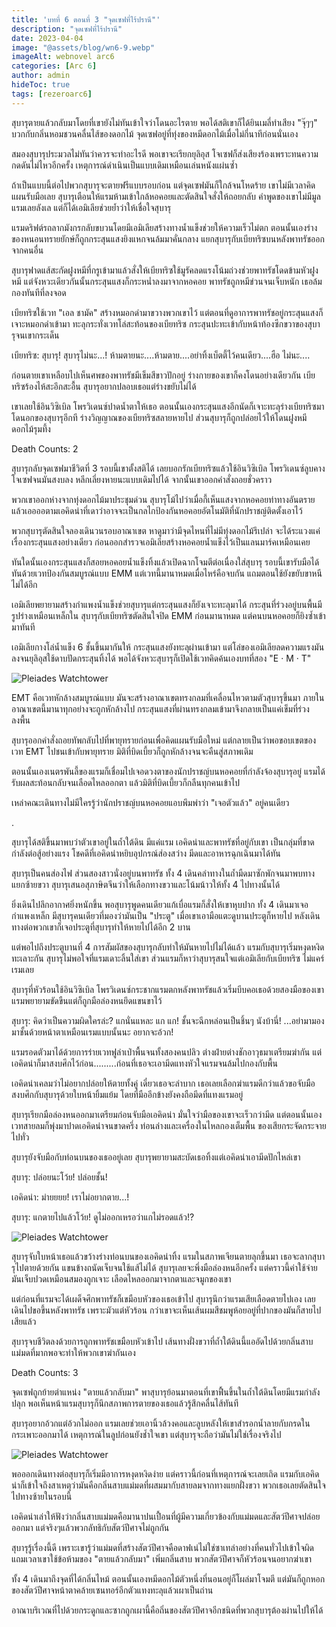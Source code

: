 ```yaml
---
title: 'บทที่ 6 ตอนที่ 3 "จุดเซฟที่ไร้ปรานี"'
description: "จุดเซฟที่ไร้ปรานี"
date: 2023-04-04
image: "@assets/blog/wn6-9.webp"
imageAlt: webnovel arc6
categories: [Arc 6]
author: admin
hideToc: true
tags: [rezeroarc6]
---
```


สุบารุตายแล้วกลับมาโดยที่เขายังไม่ทันเข้าใจว่าโดนอะไรตาย พอได้สติเขาก็ได้ยินเมลี่ทำเสียง "จุ๊ๆๆ" บวกกับกลิ่นหอมชวนคลื่นไส้ของดอกไม้ จุดเซฟอยู่ที่ทุ่งของหมีดอกไม้เมื่อไม่กี่นาทีก่อนนั่นเอง

สมองสุบารุประมวลไม่ทันว่าควรจะทำอะไรดี พอเขาจะเรียกยุลิอุส โจเซฟก็ส่งเสียงร้องเพราะทนความกดดันไม่ไหวอีกครั้ง เหตุการณ์ดำเนินเป็นแบบเดิมเหมือนเล่นหนังแผ่นซ้ำ

ถ้าเป็นแบบนี้ต่อไปพวกสุบารุจะตายฟรีแบบรอบก่อน แต่จุดเซฟมันก็ใกล้จนโหดร้าย เขาไม่มีเวลาคิดแผนรับมือเลย สุบารุเตือนให้แรมห้ามเข้าใกล้หอคอยและตัดสินใจสั่งให้ถอยกลับ คำพูดของเขาไม่มีมูลแรมเลยลังเล แต่ก็ได้เอมิเลียช่วยย้ำว่าให้เชื่อใจสุบารุ

แรมดริฟต์รถลากมังกรกลับขบวนโดยมีเอมิเลียสร้างทางน้ำแข็งช่วยให้ความเร็วไม่ตก ตอนนั้นเองร่างของหนอนทรายยักษ์ก็ถูกกระสุนแสงยิงแหกจนล้มมาคั่นกลาง แยกสุบารุกับเบียทริซบนหลังพาทรัชออกจากคนอื่น

สุบารุฟาดแส้สะกัดฝูงหมีที่กรูเข้ามาแล้วสั่งให้เบียทริซใช้มูรัคลดแรงโน้มถ่วงช่วยพาทรัชโดดข้ามหัวฝูงหมี แต่จังหวะเดียวกันนั้นกระสุนแสงก็กระหน่ำลงมาจากหอคอย พาทรัชถูกหมีข่วนจนเจ็บหนัก เธอล้มกองทันทีที่ลงจอด

เบียทริซใช้เวท "เอล ชามัค" สร้างหมอกดำมาขวางพวกเขาไว้ แต่ตอนที่ดูอาการพาทรัชอยู่กระสุนแสงก็เจาะหมอกดำเข้ามา ทะลุกระทั่งเวทโล่สะท้อนของเบียทริซ กระสุนปะทะเข้ากับหน้าท้องซีกขวาของสุบารุจนเขากระเด็น

เบียทริซ: สุบารุ! สุบารุไม่นะ...! ห้ามตายนะ....ห้ามตาย....อย่าทิ้งเบ็ตตี้ไว้คนเดียว....ฮือ ไม่นะ....

ก่อนตายเขาเหลือบไปเห็นศพของพาทรัชมีเข็มสีขาวปักอยู่ ร่างกายของเขาก็คงโดนอย่างเดียวกัน เบียทริซร้องไห้สะอึกสะอื้น สุบารุอยากปลอบเธอแต่ร่างขยับไม่ได้

เขาเลยใช้อินวิซิเบิล โพรวิเดนซ์ปาดน้ำตาให้เธอ ตอนนั้นเองกระสุนแสงอีกนัดก็เจาะทะลุร่างเบียทริซมาโดนอกของสุบารุอีกที ร่างวิญญาณของเบียทริซสลายหายไป ส่วนสุบารุก็ถูกปล่อยไว้ให้โดนฝูงหมีดอกไม้รุมทึ้ง

Death Counts: 2

สุบารุกลับจุดเซฟมาชีวิตที่ 3 รอบนี้เขาตั้งสติได้ เลยบอกรักเบียทริซแล้วใช้อินวิซิเบิล โพรวิเดนซ์ลูบคางโจเซฟจนมันสงบลง หลีกเลี่ยงหายนะแบบเดิมไปได้ จากนั้นเขาออกคำสั่งถอยชั่วคราว

พวกเขาออกห่างจากทุ่งดอกไม้มาประชุมด่วน สุบารุโม้ไปว่าเมื่อกี้เห็นแสงจากหอคอยท่าทางอันตราย แล้วเออออตามเอคิดน่าที่เดาว่าอาจจะเป็นกลไกป้องกันหอคอยอัตโนมัติที่นักปราชญ์ติดตั้งเอาไว้

พวกสุบารุตัดสินใจลองเดินวนรอบอาณาเขต หาดูมาว่ามีจุดไหนที่ไม่มีทุ่งดอกไม้รึเปล่า จะได้ระแวงแค่เรื่องกระสุนแสงอย่างเดียว ก่อนออกสำรวจเอมิเลียสร้างหอคอยน้ำแข็งไว้เป็นแลนมาร์คเหมือนเคย

ทันใดนั้นเองกระสุนแสงก็สอยหอคอยน้ำแข็งทิ้งแล้วเปิดฉากโจมตีต่อเนื่องใส่สุบารุ รอบนี้เขารับมือได้ทันด้วยเวทป้องกันสมบูรณ์แบบ EMM แต่เวทนี้มานาหมดเมื่อไหร่คือจบกัน แถมตอนใช้ยังขยับขาหนีไม่ได้อีก

เอมิเลียพยายามสร้างกำแพงน้ำแข็งช่วยสุบารุแต่กระสุนแสงก็ยังเจาะทะลุมาได้ กระสุนที่ร่วงอยู่บนพื้นมีรูปร่างเหมือนเหล็กใน สุบารุกับเบียทริซตัดสินใจปิด EMM ก่อนมานาหมด แต่คนบนหอคอยก็ยิงซ้ำเข้ามาทันที

เอมิเลียกางโล่น้ำแข็ง 6 ชั้นขึ้นมากันให้ กระสุนแสงยังทะลุผ่านเข้ามา แต่โล่ของเอมิเลียลดความแรงมันลงจนยุลิอุสใช้ดาบปัดกระสุนทิ้งได้ พอได้จังหวะสุบารุก็เปิดใช้เวทคิดค้นเองบทที่สอง "E · M · T"

![Pleiades Watchtower](../../assets/blog/wn6-10.webp)

EMT คือเวทหักล้างสมบูรณ์แบบ มันจะสร้างอาณาเขตทรงกลมที่เคลื่อนไหวตามตัวสุบารุขึ้นมา ภายในอาณาเขตนี้มานาทุกอย่างจะถูกหักล้างไป กระสุนแสงที่ผ่านทรงกลมเข้ามาจึงกลายเป็นแค่เข็มที่ร่วงลงพื้น

สุบารุออกคำสั่งถอยทัพกลับไปที่พายุทรายก่อนเพื่อคิดแผนรับมือใหม่ แต่กลายเป็นว่าพอขอบเขตของเวท EMT ไปชนเข้ากับพายุทราย มิติที่บิดเบี้ยวก็ถูกหักล้างจนจะคืนสู่สภาพเดิม

ตอนนั้นเองเนตรพันลี้ของแรมก็เชื่อมไปเจอดวงตาของนักปราชญ์บนหอคอยที่กำลังจ้องสุบารุอยู่ แรมได้รับผลสะท้อนกลับจนเลือดไหลออกตา แล้วมิติที่บิดเบี้ยวก็กลืนทุกคนเข้าไป

เหล่าคณะเดินทางไม่มีใครรู้ว่านักปราชญ์บนหอคอยแอบพึมพำว่า "เจอตัวแล้ว" อยู่คนเดียว

.

สุบารุได้สติขึ้นมาพบว่าตัวเขาอยู่ในถ้ำใต้ดิน มีแค่แรม เอคิดน่าและพาทรัชที่อยู่กับเขา เป็นกลุ่มที่ขาดกำลังต่อสู้อย่างแรง โชคดีที่เอคิดน่าหยิบอุปกรณ์ส่องสว่าง มีดและอาหารฉุกเฉินมาได้ทัน

สุบารุเป็นคนส่องไฟ ส่วนสองสาวนั่งอยู่บนพาทรัช ทั้ง 4 เดินคลำทางในถ้ำมืดมาซักพักจนมาพบทางแยกซ้ายขวา สุบารุเสนอสุภาษิตจีนว่าให้เลือกทางขวาและโน้มน้าวให้ทั้ง 4 ไปทางนั้นได้

ยิ่งเดินไปลึกอากาศยิ่งหนักขึ้น พอสุบารุพูดคนเดียวแก้เบื่อแรมก็สั่งให้เขาหุบปาก ทั้ง 4 เดินมาเจอกำแพงเหล็ก มีสุบารุคนเดียวที่มองว่ามันเป็น "ประตู" เมื่อเขาเอามือแตะดูบานประตูก็หายไป หลังเดินทางต่อพวกเขาก็เจอประตูที่สุบารุทำให้หายไปได้อีก 2 บาน

แต่พอไปถึงประตูบานที่ 4 การสัมผัสของสุบารุกลับทำให้มันหายไปไม่ได้แล้ว แรมกับสุบารุเริ่มหงุดหงิดทะเลาะกัน สุบารุไม่พอใจที่แรมเดาะลิ้นใส่เขา ส่วนแรมก็หาว่าสุบารุสนใจแต่เอมิเลียกับเบียทริซ ไม่แคร์เรมเลย

สุบารุที่หัวร้อนใช้อินวิซิเบิล โพรวิเดนซ์กระชากแรมตกหลังพาทรัชแล้วเริ่มบีบคอเธอด้วยสองมือของเขา แรมพยายามขัดขืนแต่ก็ถูกมือล่องหนยึดแขนขาไว้

สุบารุ: คิดว่าเป็นความผิดใครล่ะ? แกนั่นแหละ แก แก! ชั้นจะฉีกหล่อนเป็นชิ้นๆ นังบ้านี่! ...อย่ามามองมาชั้นด้วยหน้าตาเหมือนเรมแบบนั้นนะ อยากจะอ้วก!

แรมรอดตัวมาได้ด้วยการร่ายเวทฟูล่าเป่าพื้นจนทั้งสองคนปลิว ต่างฝ่ายต่างชักอาวุธมาเตรียมฆ่ากัน แต่เอคิดน่าก็มาสงบศึกไว้ก่อน.........ก่อนที่เธอจะเอามีดแทงหัวใจแรมจนล้มไปกองกับพื้น

เอคิดน่าเคลมว่าไม่อยากปล่อยให้ตายทั้งคู่ เดี๋ยวเธอจะลำบาก เธอเลยเลือกฆ่าแรมดีกว่าแล้วขอจับมือสงบศึกกับสุบารุด้วยใบหน้ายิ้มแย้ม โดยที่มืออีกข้างยังคงถือมีดที่แทงแรมอยู่

สุบารุเรียกมือล่องหนออกมาเตรียมก่อนจับมือเอคิดน่า มั่นใจว่ามือของเขาจะเร็วกว่ามีด แต่ตอนนั้นเองเวทสายลมก็พุ่งมาปาดเอคิดน่าจนขาดครึ่ง ท่อนล่างและเครื่องในไหลกองเต็มพื้น ของเสียกระจัดกระจายไปทั่ว

สุบารุยังจับมือกับท่อนบนของเธออยู่เลย สุบารุพยายามสะบัดเธอทิ้งแต่เอคิดน่าเอามีดปักไหล่เขา

สุบารุ: ปล่อยนะโว้ย! ปล่อยชั้น!

เอคิดน่า: ม่ายยยย! เราไม่อยากตาย...!

สุบารุ: แกตายไปแล้วโว้ย! ดูไม่ออกเหรอว่าแกไม่รอดแล้ว!?

![Pleiades Watchtower](../../assets/blog/wn6-11.webp)

สุบารุจับใบหน้าเธอแล้วขว้างร่างท่อนบนของเอคิดน่าทิ้ง แรมในสภาพเจียนตายลุกขึ้นมา เธอจะลากสุบารุไปตายด้วยกัน แขนข้างถนัดเจ็บจนใช้แส้ไม่ได้ สุบารุเลยจะพึ่งมือล่องหนอีกครั้ง แต่คราวนี้ค่าใช้จ่ายมันเจ็บปวดเหมือนสมองถูกเจาะ เลือดไหลออกมาจากตาและจมูกของเขา

แต่ก่อนที่แรมจะได้เผด็จศึกพาทรัชก็เขมือบหัวของเธอเข้าไป สุบารุนึกว่าแรมเสียเลือดตายไปเอง เลยเดินไปขอขึ้นหลังพาทรัช เพราะมัวแต่หัวร้อน กว่าเขาจะเห็นเส้นผมสีชมพูห้อยอยู่ที่ปากของมันก็สายไปเสียแล้ว

สุบารุจบชีวิตลงด้วยการถูกพาทรัชเขมือบหัวเข้าไป เส้นทางฝั่งขวาที่ถ้ำใต้ดินนี้แออัดไปด้วยกลิ่นสาบแม่มดที่มากพอจะทำให้พวกเขาฆ่ากันเอง

Death Counts: 3

จุดเซฟถูกย้ายตำแหน่ง "ตายแล้วกลับมา" พาสุบารุย้อนมาตอนที่เขาฟื้นขึ้นในถ้ำใต้ดินโดยมีแรมกำลังปลุก พอเห็นหน้าแรมสุบารุก็นึกสภาพการตายของเธอแล้วรู้สึกคลื่นไส้ทันที

สุบารุอยากอ้วกแต่อ้วกไม่ออก แรมเลยช่วยเอานิ้วล้วงคอและลูบหลังให้เขาสำรอกน้ำลายกับกรดในกระเพาะออกมาได้ เหตุการณ์ในลูปก่อนยังช้ำใจเขา แต่สุบารุจะถือว่ามันไม่ใช่เรื่องจริงไป

![Pleiades Watchtower](../../assets/blog/wn6-12.webp)

พอออกเดินทางต่อสุบารุก็เริ่มมีอาการหงุดหงิดง่าย แต่คราวนี้ก่อนที่เหตุการณ์จะเลยเถิด แรมกับเอคิดน่าก็เข้าใจถึงสาเหตุว่ามันคือกลิ่นสาบแม่มดที่ผสมมากับสายลมจากทางแยกฝั่งขวา พวกเธอเลยตัดสินใจไปทางซ้ายในรอบนี้

เอคิดน่าเล่าให้ฟังว่ากลิ่นสาบแม่มดคือมานาปนเปื้อนที่ผู้มีความเกี่ยวข้องกับแม่มดและสัตว์ปีศาจปล่อยออกมา แต่จริงๆแล้วพวกลัทธิกับสัตว์ปีศาจไม่ถูกกัน

สุบารุรู้เรื่องนี้ดี เพราะเขารู้ว่าแม่มดที่สร้างสัตว์ปีศาจคือดาฟเน่ไม่ใช่ซาเทล่าอย่างที่คนทั่วไปเข้าใจผิด แถมเวลาเขาใช้ข้อห้ามของ "ตายแล้วกลับมา" เพิ่มกลิ่นสาบ พวกสัตว์ปีศาจก็หัวร้อนจนอยากฆ่าเขา

ทั้ง 4 เดินมาถึงจุดที่ได้กลิ่นไหม้ ตอนนั้นเองหมีดอกไม้ตัวหนึ่งที่นอนอยู่ก็โผล่มาโจมตี แต่มันก็ถูกหอกของสัตว์ปีศาจหน้าตาคล้ายเซนทอร์อีกตัวแทงทะลุแล้วเผาเป็นถ่าน

อาณาบริเวณที่ไปด้วยกระดูกและซากถูกเผานี้คือถิ่นของสัตว์ปีศาจอีกชนิดที่พวกสุบารุต้องผ่านไปให้ได้

